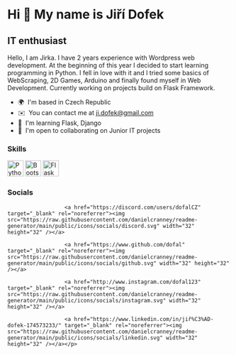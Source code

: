 Hi 👋 My name is Jiří Dofek
===========================

IT enthusiast
-------------

Hello, I am Jirka. I have 2 years experience with Wordpress web development. At the beginning of this year I decided to start learning programming in Python. I fell in love with it and I tried some basics of WebScraping, 2D Games, Arduino and finally found myself in Web Development. Currently working on projects build on Flask Framework.

*   🌍  I'm based in Czech Republic
*   ✉️  You can contact me at [ji.dofek@gmail.com](mailto:ji.dofek@gmail.com)
*   🧠  I'm learning Flask, Django
*   🤝  I'm open to collaborating on Junior IT projects
### Skills
<p align="left">
                                <a href="https://www.python.org/" target="_blank" rel="noreferrer"><img src="https://raw.githubusercontent.com/danielcranney/readme-generator/main/public/icons/skills/python-colored.svg" width="36" height="36" alt="Python" /></a>
                                <a href="https://getbootstrap.com/" target="_blank" rel="noreferrer"><img src="https://raw.githubusercontent.com/danielcranney/readme-generator/main/public/icons/skills/bootstrap-colored.svg" width="36" height="36" alt="Bootstrap" /></a>
                                <a href="https://flask.palletsprojects.com/en/2.0.x/" target="_blank" rel="noreferrer"><img src="https://raw.githubusercontent.com/danielcranney/readme-generator/main/public/icons/skills/flask-colored.svg" width="36" height="36" alt="Flask" /></a>
                    </p>
                    
### Socials
                  
                  
<p align="left">
                          
                      <a href="https://discord.com/users/dofalCZ" target="_blank" rel="noreferrer"><img src="https://raw.githubusercontent.com/danielcranney/readme-generator/main/public/icons/socials/discord.svg" width="32" height="32" /></a>
                          
                      <a href="https://www.github.com/dofal" target="_blank" rel="noreferrer"><img src="https://raw.githubusercontent.com/danielcranney/readme-generator/main/public/icons/socials/github.svg" width="32" height="32" /></a>
                          
                      <a href="http://www.instagram.com/dofal123" target="_blank" rel="noreferrer"><img src="https://raw.githubusercontent.com/danielcranney/readme-generator/main/public/icons/socials/instagram.svg" width="32" height="32" /></a>
                          
                      <a href="https://www.linkedin.com/in/jiř%C3%AD-dofek-174573233/" target="_blank" rel="noreferrer"><img src="https://raw.githubusercontent.com/danielcranney/readme-generator/main/public/icons/socials/linkedin.svg" width="32" height="32" /></a></p>
